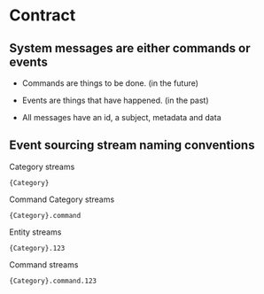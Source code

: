 # Contract

## System messages are either commands or events

- Commands are things to be done. (in the future)
- Events are things that have happened. (in the past)

- All messages have an id, a subject, metadata and data

## Event sourcing stream naming conventions

Category streams

    {Category}

Command Category streams

    {Category}.command

Entity streams

    {Category}.123

Command streams

    {Category}.command.123
